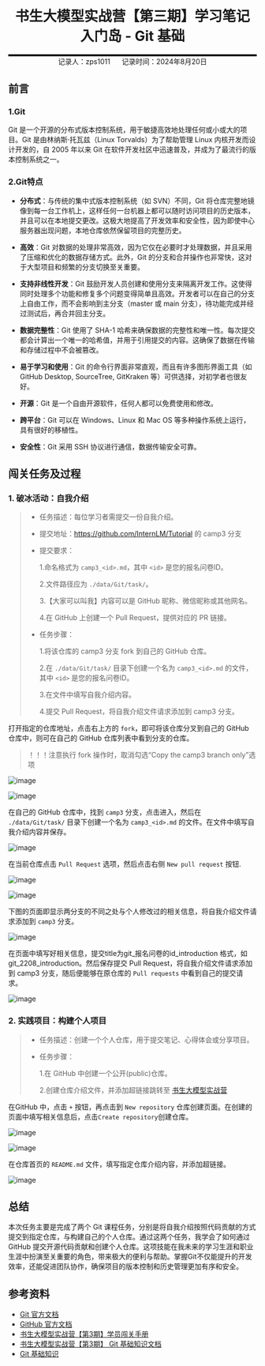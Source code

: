<div style="border-bottom: 4px solid black; width: 100%; box-sizing: border-box; text-align: center; padding-top: 0.1rem;" align="center">
    <h1>书生大模型实战营【第三期】学习笔记<br/><span>入门岛 - Git 基础</span></h1>
</div>
<div style="text-align: center;" align="center">
    记录人：zps1011&nbsp;&nbsp;&nbsp;&nbsp;&nbsp;&nbsp;记录时间：2024年8月20日
</div>

## 前言

### 1.Git

Git 是一个开源的分布式版本控制系统，用于敏捷高效地处理任何或小或大的项目。Git 是由林纳斯·托瓦兹（Linux Torvalds）为了帮助管理 Linux 内核开发而设计开发的，自 2005 年以来 Git 在软件开发社区中迅速普及，并成为了最流行的版本控制系统之一。

### 2.Git特点

- **分布式**：与传统的集中式版本控制系统（如 SVN）不同，Git 将仓库完整地镜像到每一台工作机上，这样任何一台机器上都可以随时访问项目的历史版本，并且可以在本地提交更改。这极大地提高了开发效率和安全性，因为即使中心服务器出现问题，本地仓库依然保留项目的完整历史。

- **高效**：Git 对数据的处理非常高效，因为它仅在必要时才处理数据，并且采用了压缩和优化的数据存储方式。此外，Git 的分支和合并操作也非常快，这对于大型项目和频繁的分支切换至关重要。
- **支持非线性开发**：Git 鼓励开发人员创建和使用分支来隔离开发工作。这使得同时处理多个功能和修复多个问题变得简单且高效。开发者可以在自己的分支上自由工作，而不会影响到主分支（master 或 main 分支），待功能完成并经过测试后，再合并回主分支。
- **数据完整性**：Git 使用了 SHA-1 哈希来确保数据的完整性和唯一性。每次提交都会计算出一个唯一的哈希值，并用于引用提交的内容。这确保了数据在传输和存储过程中不会被篡改。
- **易于学习和使用**：Git 的命令行界面非常直观，而且有许多图形界面工具（如 GitHub Desktop, SourceTree, GitKraken 等）可供选择，对初学者也很友好。
- **开源**：Git 是一个自由开源软件，任何人都可以免费使用和修改。
- **跨平台**：Git 可以在 Windows、Linux 和 Mac OS 等多种操作系统上运行，具有很好的移植性。
- **安全性**：Git 采用 SSH 协议进行通信，数据传输安全可靠。

## 闯关任务及过程

### 1. 破冰活动：自我介绍

> - 任务描述：每位学习者需提交一份自我介绍。
> - 提交地址：https://github.com/InternLM/Tutorial 的 camp3 分支
> - 提交要求：
> 
>   1.命名格式为 `camp3_<id>.md`，其中 `<id>` 是您的报名问卷ID。
>   
>   2.文件路径应为 `./data/Git/task/`。
>   
>   3.【大家可以叫我】内容可以是 GitHub 昵称、微信昵称或其他网名。
>   
>   4.在 GitHub 上创建一个 Pull Request，提供对应的 PR 链接。
> - 任务步骤：
> 
>   1.将该仓库的 camp3 分支 fork 到自己的 GitHub 仓库。
>   
>   2.在 `./data/Git/task/` 目录下创建一个名为 `camp3_<id>.md` 的文件，其中 `<id>` 是您的报名问卷ID。
>   
>   3.在文件中填写自我介绍内容。
>   
>   4.提交 Pull Request，将自我介绍文件请求添加到 camp3 分支。

打开指定的仓库地址，点击右上方的 `fork`，即可将该仓库分叉到自己的 GitHub 仓库中，则可在自己的 GitHub 仓库列表中看到分支的仓库。

> ！！！注意执行 fork 操作时，取消勾选“Copy the camp3 branch only”选项

![image](https://github.com/zps1011/zps1011_learning_notes/blob/main/%E7%BB%84%E9%98%9F%E5%AD%A6%E4%B9%A0/internLM_study/images/L0-3-Git-01.png)

![image](https://github.com/zps1011/zps1011_learning_notes/blob/main/%E7%BB%84%E9%98%9F%E5%AD%A6%E4%B9%A0/internLM_study/images/L0-3-Git-02.png)

在自己的 GitHub 仓库中，找到 `camp3` 分支，点击进入，然后在 `./data/Git/task/` 目录下创建一个名为 `camp3_<id>.md` 的文件。在文件中填写自我介绍内容并保存。

![image](https://github.com/zps1011/zps1011_learning_notes/blob/main/%E7%BB%84%E9%98%9F%E5%AD%A6%E4%B9%A0/internLM_study/images/L0-3-Git-03.png)

在当前仓库点击 `Pull Request` 选项，然后点击右侧 `New pull request` 按钮.

![image](https://github.com/zps1011/zps1011_learning_notes/blob/main/%E7%BB%84%E9%98%9F%E5%AD%A6%E4%B9%A0/internLM_study/images/L0-3-Git-04.png)

![image](https://github.com/zps1011/zps1011_learning_notes/blob/main/%E7%BB%84%E9%98%9F%E5%AD%A6%E4%B9%A0/internLM_study/images/L0-3-Git-05.png)

下图的页面即显示两分支的不同之处与个人修改过的相关信息，将自我介绍文件请求添加到 `camp3` 分支。

![image](https://github.com/zps1011/zps1011_learning_notes/blob/main/%E7%BB%84%E9%98%9F%E5%AD%A6%E4%B9%A0/internLM_study/images/L0-3-Git-06.png)

在页面中填写好相关信息，提交title为git_报名问卷的id_introduction 格式，如git_2208_introduction。然后保存提交 Pull Request，将自我介绍文件请求添加到 camp3 分支，随后便能够在原仓库的 `Pull requests` 中看到自己的提交请求。

![image](https://github.com/zps1011/zps1011_learning_notes/blob/main/%E7%BB%84%E9%98%9F%E5%AD%A6%E4%B9%A0/internLM_study/images/L0-3-Git-07.png)



### 2. 实践项目：构建个人项目

> - 任务描述：创建一个个人仓库，用于提交笔记、心得体会或分享项目。
> - 任务步骤：
>
>   1.在 GitHub 中创建一个公开(public)仓库。
>      
>   2.创建仓库介绍文件，并添加超链接跳转至 [书生大模型实战营](https://github.com/InternLM/Tutorial)

在GitHub 中，点击 `+` 按钮，再点击到 `New repository` 仓库创建页面。在创建的页面中填写相关信息后，点击`Create repository`创建仓库。

![image](https://github.com/zps1011/zps1011_learning_notes/blob/main/%E7%BB%84%E9%98%9F%E5%AD%A6%E4%B9%A0/internLM_study/images/L0-3-Git-08.png)

![image](https://github.com/zps1011/zps1011_learning_notes/blob/main/%E7%BB%84%E9%98%9F%E5%AD%A6%E4%B9%A0/internLM_study/images/L0-3-Git-09.png)

在仓库首页的 `README.md` 文件，填写指定仓库介绍内容，并添加超链接。

![image](https://github.com/zps1011/zps1011_learning_notes/blob/main/%E7%BB%84%E9%98%9F%E5%AD%A6%E4%B9%A0/internLM_study/images/L0-3-Git-10.png)

## 总结

本次任务主要是完成了两个 Git 课程任务，分别是将自我介绍按照代码贡献的方式提交到指定仓库，与构建自己的个人仓库。通过这两个任务，我学会了如何通过 GitHub 提交开源代码贡献和创建个人仓库。这项技能在我未来的学习生涯和职业生涯中扮演至关重要的角色，带来极大的便利与帮助。掌握Git不仅能提升的开发效率，还能促进团队协作，确保项目的版本控制和历史管理更加有序和安全。

## 参考资料

- [Git 官方文档](https://git-scm.com/doc)
- [GitHub 官方文档](https://docs.github.com/cn)
- [书生大模型实战营【第3期】学员闯关手册](https://aicarrier.feishu.cn/wiki/XBO6wpQcSibO1okrChhcBkQjnsf)
- [书生大模型实战营【第3期】 Git 基础知识文档](https://github.com/InternLM/Tutorial/tree/camp3/docs/L0/Git)
- [Git 基础知识](https://aicarrier.feishu.cn/wiki/YAXRwLZxPi8Hy6k3tOQcuwAHn5g)

